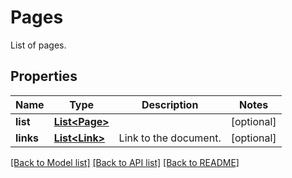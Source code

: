 ﻿
# Pages
List of pages.

## Properties
Name | Type | Description | Notes
------------ | ------------- | ------------- | -------------
**list** | [**List&lt;Page&gt;**](Page.md) |  | [optional]
**links** | [**List&lt;Link&gt;**](Link.md) | Link to the document. | [optional]


[[Back to Model list]](../README.md#documentation-for-models) [[Back to API list]](../README.md#documentation-for-api-endpoints) [[Back to README]](../README.md)


